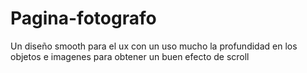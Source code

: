 # Pagina-fotografo
Un diseño smooth para el ux con un uso mucho la profundidad en los objetos e imagenes para obtener un buen efecto de scroll
